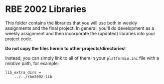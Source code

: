 # RBE 2002 Libraries

This folder contains the libraries that you will use both in weekly assignments and the final project. In general, you'll do development as a weekly assignment and then incorporate the (updated) libraries into your project code.

**Do not copy the files herein to other projects/directories!**

Instead, you can simply link to all of them in your `platformio.ini` file with a _relative_ path, for example:

```
lib_extra_dirs =
    ../../rbe2002-lib
```
